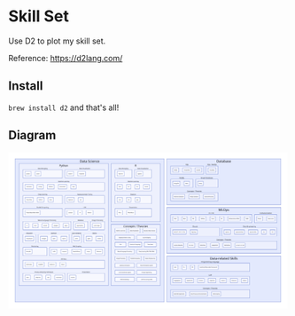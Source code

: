 # Skill Set
Use D2 to plot my skill set.

Reference: https://d2lang.com/

## Install

`brew install d2` and that's all!

## Diagram

![](out.svg)
